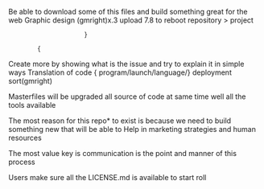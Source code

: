Be able to download some of this files and build something great for the web 
Graphic design (gmright)x.3  upload 7.8 to reboot repository > project
   


                         } 

            {

Create more by showing what is the issue and try to explain it in simple ways 
Translation of code { program/launch/language/} deployment sort(gmright) 


Masterfiles will be upgraded all source of code at same time well all the tools available 

The most reason for this repo* to exist is because we need to build something new that will be able to 
Help in marketing strategies and human resources 

The most  value key is communication is the point and manner of this process 

Users make sure all the LICENSE.md is available to start roll 
